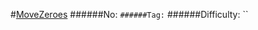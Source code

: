 #[MoveZeroes](https://leetcode.com/problems/move-zeroes/)
######No: ``
######Tag: ``
######Difficulty: ``
